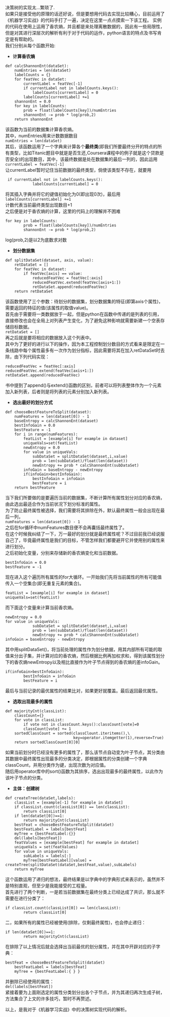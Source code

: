 决策树的实现太...繁琐了.  
如果只是接受他的原理的话还好说，但是要想用代码去实现比较糟心，目前运用了《机器学习实战》的代码手打了一遍，决定在这里一点点摸索一下该工程。
实例的代码在使用上运用了香农熵，并且都是来处理离散数据的，因此有一些局限性，但是对其进行深层次的解析有利于对于代码的运作，python语言的特点及书写肯定是有帮助的。  
我们分别从每个函数开始:  
  
- **计算香农熵**  

```
def calcShannonEnt(dataSet):
    numEntries = len(dataSet)
    labelCounts = {}
    for featVec in dataSet:
        currentLabel = featVec[-1]
        if currentLabel not in labelCounts.keys():
            labelCounts[currentLabel] = 0
        labelCounts[currentLabel] +=1
    shannonEnt = 0.0
    for key in labelCounts:
        prob = float(labelCounts[key])/numEntries
        shannonEnt -= prob * log(prob,2)
    return shannonEnt
```
该函数为当前的数据集计算香农熵。  
其中，numEntries用来计数数据数目  
`numEntries = len(dataSet)`  
其后，该函数运用了一个字典来计算各个**最终类**(即我们所要最终分开的特点的所有类型，比如Titanic题目中就是是否生还,Coursera课程中的例子就是这个贷款是否安全)的出现数目，其中，该最终数据是处在数据集的最后一列的，因此运用  
`currentLabel = featVec[-1]`  
让currentLabel暂时记住当前数据的最终类型，倘使该类型不存在，就要用  
```
 if currentLabel not in labelCounts.keys():
            labelCounts[currentLabel] = 0
```  
将其插入字典并将它的键值初始化为0(即出现0次)，最后用  
`labelCounts[currentLabel] +=1`  
计数代表当前最终类型出现数目+1  
之后便是对于香农熵的计算，这里的代码上的理解并不困难  
```
for key in labelCounts:
        prob = float(labelCounts[key])/numEntries
        shannonEnt -= prob * log(prob,2)
```  
log(prob,2)是以2为底数求对数  
  
- **划分数据集**  
```
def splitDataSet(dataset, axis, value):
    retDataSet = []
    for featVec in dataset:
        if featVec[axis] == value:
            reducedFeatVec = featVec[:axis]
            reducedFeatVec.extend(featVec[axis+1:])
            retDataSet.append(reducedFeatVec)
    return retDataSet
```  
该函数使用了三个参数：待划分的数据集，划分数据集的特征(即第axis个属性)，需要返回的特征的值(该属性的取值value)。  
首先由于需要将一类数据放于一起，但是python在函数中传递的是列表的引用，直接修改也会在全局上对列表产生变化，为了避免这种影响就需要新建一个空表存储目标数据。  
`retDataSet = []`  
再之后就是要将相应的数据放入这个列表中。  
其中为了更好的进行以下的操作，因为本工程控制划分数目的方式看来是限定在一条线路中每个属性最多有一次作为划分指标，因此需要将其在加入retDataSet时去除，由下列代码实现：
```
reducedFeatVec = featVec[:axis]
reducedFeatVec.extend(featVec[axis+1:])
retDataSet.append(reducedFeatVec)
```  
书中提到了append()与extend()函数的区别，前者可以将列表整体作为一个元素加入新列表，后者则是将列表的元素分别加入新列表。  

- **选出最好的划分方式**  
  
```
def chooseBestFeatureToSplit(dataset):
    numFeatures = len(dataset[0]) - 1
    baseEntropy = calcShannonEnt(dataset)
    bestInfoGain = 0.0
    bestFeature = -1
    for i in range(numFeatures):
        featList = [example[i] for example in dataset]
        uniqueVals=set(featList)
        newEntropy = 0.0
        for value in uniqueVals:
            subDataSet = splitDataSet(dataset,i,value)
            prob = len(subDataSet)/float(len(dataset))
            newEntropy += prob * calcShannonEnt(subDataSet)
        infoGain = baseEntropy - newEntropy
        if(infoGain>bestInfoGain):
            bestInfoGain = infoGain
            bestFeature = i
    return bestFeature
```  
当下我们所要做的是要遍历当前的数据集，不断计算所有属性划分对应的香农熵，由此选出最适合作为当前状况下划分标准的属性。  
为了防止最终属性被选择，我们需要将其排除在外，默认最终属性一般会出现在最后一列，  
`numFeatures = len(dataset[0]) - 1`  
之后在for循环中numFeatures数目便不会再囊括最终属性了。  
在这个时候我纠结了一下，万一最好的划分就是最终属性呢？不过目前我已经说服自己了，毕竟最终属性是我们的目标，不管怎样我们都要避开它并使用别的属性来进行划分。  
之后初始化变量，分别来存储新的香农熵变化和当前数据。  
```
bestInfoGain = 0.0
bestFeature = -1
```  
现在进入这个遍历所有属性的for大循环。一开始我们先将当前属性的所有可能值传入一个空集合(即无重复元素的集合)。  
```
featList = [example[i] for example in dataset]
uniqueVals=set(featList)
```  
而下面这个变量来计算当前香农熵。  
```
newEntropy = 0.0
for value in uniqueVals:
            subDataSet = splitDataSet(dataset,i,value)
            prob = len(subDataSet)/float(len(dataset))
            newEntropy += prob * calcShannonEnt(subDataSet)
infoGain = baseEntropy - newEntropy
```  
其中用splitDataSet()，将当前处理的属性作为划分依据，用其内部所有可能的取值来分出子集，并计算对应的香农熵，然后根据比例再加权求和，得到该属性划分下的香农熵newEntropy以及相比直接作为叶子节点得到的香农熵的差infoGain。  
```
if(infoGain>bestInfoGain):
        bestInfoGain = infoGain
        bestFeature = i
```  
最后与当前记录的最优属性的结果比对，如果更好就覆盖。最后返回最优属性。  

- **选取出现最多的属性**  
  
```
def majorityCnt(classList):
    classCount={}
    for vote in classList:
        if vote not in classCount.keys():classCount[vote]=0
        classCount[vote] += 1
    sortedClassCount = sorted(classClount.iteritems(),\
                              key=operator.itemgetter(1),reverse=True)
    return sortedClassCount[0][0]
```  
如果当前划分时已经没有更多的属性了，那么该节点自动变为叶子节点，其分类由其数据中最终属性出现最多的分类决定，即根据属性的分类创建一个字典classCount，并用分类作为键，出现次数为对应值。  
随后用operator库中的sort()函数为其排序，选出出现最多的最终属性，以此作为该叶子节点的分类。  
  
  
- **主体：创建树**  
```
def createTree(dataSet,labels):
    classList = [example[-1] for example in dataSet]
    if classList.count(classList[0]) == len(classList):
        return classList[0]
    if len(dataSet[0])==1:
        return majorityCnt(classList)
    bestFeat = chooseBestFeatureToSplit(dataSet)
    bestFeatLabel = labels[bestFeat]
    myTree = {bestFeatLabel:{}}
    del(labels[bestFeat])
    featValues = [example[bestFeat] for example in dataSet]
    uniqueVals = set(featValues)
    for value in uniqueVals:
        subLabels = labels[:]
        myTree[bestFeatLabel][value] = createTree(splitDataSet(dataSet,bestFeat,value),subLabels)
    return myTree
```  
这个函数运用了递归的想法，最终结果是以字典中的字典形式来表示的，虽然并不是特别直观，但至少是我能接受的工程量。  
首先进行了两个判断，一是若当前数据集在最终分类上已经达成了共识，那么就不需要在进行分类了：  
```
if classList.count(classList[0]) == len(classList):
        return classList[0]
```  
二，如果所有的属性已经被使用(排除，仅剩最终属性)，也会停止递归：  
```
if len(dataSet[0])==1:
        return majorityCnt(classList)
```  
在排除了以上情况后就会选择出当前最优的划分属性，并在其中开辟对应的子字典：
```
bestFeat = chooseBestFeatureToSplit(dataSet)
    bestFeatLabel = labels[bestFeat]
    myTree = {bestFeatLabel:{ } }
```  
并删除已经使用的属性：  
`del(labels[bestFeat])`  
紧接着要为上面刚选定的属性分类划分出各个子节点，并为其递归再次生成子树，方法集合了上文的许多技巧，暂时不再赘述。

以上，是我对于《机器学习实战》中的决策树实现代码的解析。
